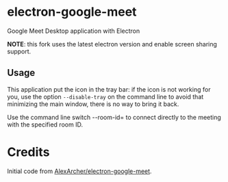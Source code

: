# electron-google-meet
Google Meet Desktop application with Electron

**NOTE**: this fork uses the latest electron version and enable screen sharing support.

## Usage
This application put the icon in the tray bar: if the icon is not working for you, use the option
`--disable-tray` on the command line to avoid that minimizing the main window, there is no way to
bring it back.

Use the command line switch --room-id=<id> to connect directly to the meeting with the specified
room ID.

# Credits
Initial code from [AlexArcher/electron-google-meet](https://github.com/AlexArcher/electron-google-meet).
